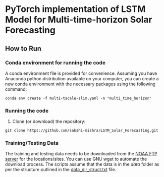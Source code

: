 # PyTorch implementation of LSTM Model for Multi-time-horizon Solar Forecasting

## How to Run
### Conda environment for running the code 
  A conda environment file is provided for convenience. Assuming you have Anaconda python distribution available on your computer, you can create a new conda environment with the necessary packages using the following command:

`conda env create -f multi-tscale-slim.yaml -n "multi_time_horizon"`
  
### Running the code
  1. Clone (or download) the repository: 
  
  `git clone https://github.com/sakshi-mishra/LSTM_Solar_Forecasting.git`
  

### Training/Testing Data

The training and testing data needs to be downloaded from the [NOAA FTP server](ftp://aftp.cmdl.noaa.gov/data/radiation/surfrad/) for the locations/sites. You can use GNU wget to automate the download process. The scripts assume that the data is in the *data* folder as per the structure outlined in the [data_dir_struct.txt](data_dir_struct.txt) file.

